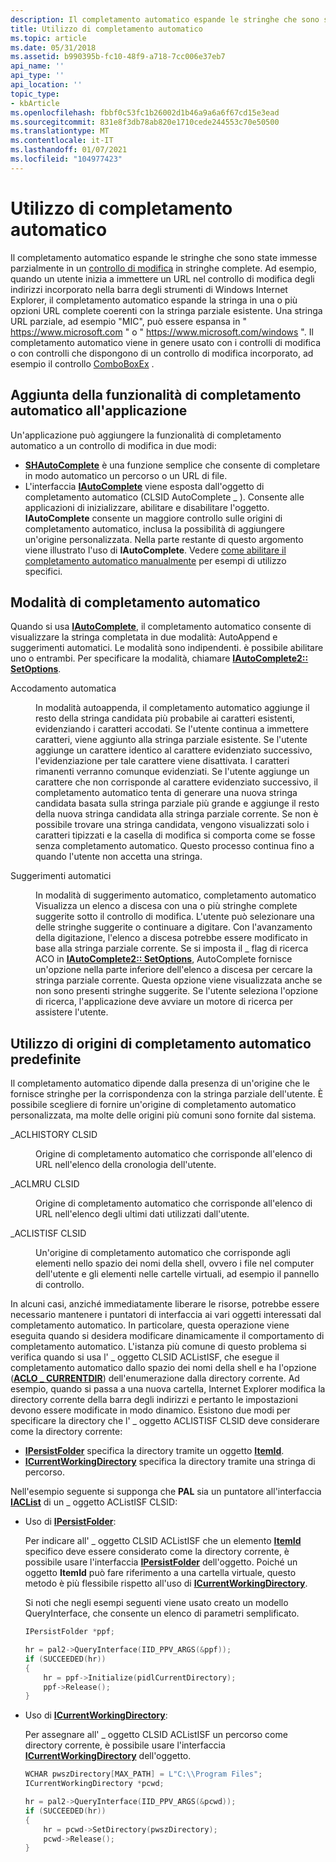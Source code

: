 ```yaml
---
description: Il completamento automatico espande le stringhe che sono state immesse parzialmente in un controllo di modifica in stringhe complete.
title: Utilizzo di completamento automatico
ms.topic: article
ms.date: 05/31/2018
ms.assetid: b990395b-fc10-48f9-a718-7cc006e37eb7
api_name: ''
api_type: ''
api_location: ''
topic_type:
- kbArticle
ms.openlocfilehash: fbbf0c53fc1b26002d1b46a9a6a6f67cd15e3ead
ms.sourcegitcommit: 831e8f3db78ab820e1710cede244553c70e50500
ms.translationtype: MT
ms.contentlocale: it-IT
ms.lasthandoff: 01/07/2021
ms.locfileid: "104977423"
---
```

# <a name="using-autocomplete"></a>Utilizzo di completamento automatico

Il completamento automatico espande le stringhe che sono state immesse parzialmente in un [controllo di modifica](/windows/desktop/Controls/edit-controls) in stringhe complete. Ad esempio, quando un utente inizia a immettere un URL nel controllo di modifica degli indirizzi incorporato nella barra degli strumenti di Windows Internet Explorer, il completamento automatico espande la stringa in una o più opzioni URL complete coerenti con la stringa parziale esistente. Una stringa URL parziale, ad esempio "MIC", può essere espansa in " https://www.microsoft.com " o " https://www.microsoft.com/windows ". Il completamento automatico viene in genere usato con i controlli di modifica o con controlli che dispongono di un controllo di modifica incorporato, ad esempio il controllo [ComboBoxEx](/windows/desktop/Controls/comboboxex-control-reference) .

## <a name="adding-autocomplete-functionality-to-your-application"></a>Aggiunta della funzionalità di completamento automatico all'applicazione

Un'applicazione può aggiungere la funzionalità di completamento automatico a un controllo di modifica in due modi:

-   [**SHAutoComplete**](/windows/desktop/api/shlwapi/nf-shlwapi-shautocomplete) è una funzione semplice che consente di completare in modo automatico un percorso o un URL di file.
-   L'interfaccia [**IAutoComplete**](/windows/desktop/api/Shldisp/nn-shldisp-iautocomplete) viene esposta dall'oggetto di completamento automatico (CLSID AutoComplete \_ ). Consente alle applicazioni di inizializzare, abilitare e disabilitare l'oggetto. **IAutoComplete** consente un maggiore controllo sulle origini di completamento automatico, inclusa la possibilità di aggiungere un'origine personalizzata. Nella parte restante di questo argomento viene illustrato l'uso di **IAutoComplete**. Vedere [come abilitare il completamento automatico manualmente](how-to-enable-autocomplete-manually.md) per esempi di utilizzo specifici.

## <a name="autocomplete-modes"></a>Modalità di completamento automatico

Quando si usa [**IAutoComplete**](/windows/desktop/api/Shldisp/nn-shldisp-iautocomplete), il completamento automatico consente di visualizzare la stringa completata in due modalità: AutoAppend e suggerimenti automatici. Le modalità sono indipendenti. è possibile abilitare uno o entrambi. Per specificare la modalità, chiamare [**IAutoComplete2:: SetOptions**](/windows/desktop/api/Shldisp/nf-shldisp-iautocomplete2-setoptions).

<dl> <dt>

<span id="Autoappend"></span><span id="autoappend"></span><span id="AUTOAPPEND"></span>Accodamento automatica
</dt> <dd>

In modalità autoappenda, il completamento automatico aggiunge il resto della stringa candidata più probabile ai caratteri esistenti, evidenziando i caratteri accodati. Se l'utente continua a immettere caratteri, viene aggiunto alla stringa parziale esistente. Se l'utente aggiunge un carattere identico al carattere evidenziato successivo, l'evidenziazione per tale carattere viene disattivata. I caratteri rimanenti verranno comunque evidenziati. Se l'utente aggiunge un carattere che non corrisponde al carattere evidenziato successivo, il completamento automatico tenta di generare una nuova stringa candidata basata sulla stringa parziale più grande e aggiunge il resto della nuova stringa candidata alla stringa parziale corrente. Se non è possibile trovare una stringa candidata, vengono visualizzati solo i caratteri tipizzati e la casella di modifica si comporta come se fosse senza completamento automatico. Questo processo continua fino a quando l'utente non accetta una stringa.

</dd> <dt>

<span id="Autosuggest"></span><span id="autosuggest"></span><span id="AUTOSUGGEST"></span>Suggerimenti automatici
</dt> <dd>

In modalità di suggerimento automatico, completamento automatico Visualizza un elenco a discesa con una o più stringhe complete suggerite sotto il controllo di modifica. L'utente può selezionare una delle stringhe suggerite o continuare a digitare. Con l'avanzamento della digitazione, l'elenco a discesa potrebbe essere modificato in base alla stringa parziale corrente. Se si imposta il \_ flag di ricerca ACO in [**IAutoComplete2:: SetOptions**](/windows/desktop/api/Shldisp/nf-shldisp-iautocomplete2-setoptions), AutoComplete fornisce un'opzione nella parte inferiore dell'elenco a discesa per cercare la stringa parziale corrente. Questa opzione viene visualizzata anche se non sono presenti stringhe suggerite. Se l'utente seleziona l'opzione di ricerca, l'applicazione deve avviare un motore di ricerca per assistere l'utente.

</dd> </dl>

## <a name="using-predefined-autocomplete-sources"></a>Utilizzo di origini di completamento automatico predefinite

Il completamento automatico dipende dalla presenza di un'origine che le fornisce stringhe per la corrispondenza con la stringa parziale dell'utente. È possibile scegliere di fornire un'origine di completamento automatico personalizzata, ma molte delle origini più comuni sono fornite dal sistema.

<dl> <dt>

<span id="CLSID_ACLHistory"></span><span id="clsid_aclhistory"></span><span id="CLSID_ACLHISTORY"></span>\_ACLHISTORY CLSID
</dt> <dd>

Origine di completamento automatico che corrisponde all'elenco di URL nell'elenco della cronologia dell'utente.

</dd> <dt>

<span id="CLSID_ACLMRU"></span><span id="clsid_aclmru"></span>\_ACLMRU CLSID
</dt> <dd>

Origine di completamento automatico che corrisponde all'elenco di URL nell'elenco degli ultimi dati utilizzati dall'utente.

</dd> <dt>

<span id="CLSID_ACListISF"></span><span id="clsid_aclistisf"></span><span id="CLSID_ACLISTISF"></span>\_ACLISTISF CLSID
</dt> <dd>

Un'origine di completamento automatico che corrisponde agli elementi nello spazio dei nomi della shell, ovvero i file nel computer dell'utente e gli elementi nelle cartelle virtuali, ad esempio il pannello di controllo.

</dd> </dl>

In alcuni casi, anziché immediatamente liberare le risorse, potrebbe essere necessario mantenere i puntatori di interfaccia ai vari oggetti interessati dal completamento automatico. In particolare, questa operazione viene eseguita quando si desidera modificare dinamicamente il comportamento di completamento automatico. L'istanza più comune di questo problema si verifica quando si usa l' \_ oggetto CLSID ACListISF, che esegue il completamento automatico dallo spazio dei nomi della shell e ha l'opzione ([**ACLO \_ CURRENTDIR**](/windows/win32/api/shlobj_core/nn-shlobj_core-iaclist2)) dell'enumerazione dalla directory corrente. Ad esempio, quando si passa a una nuova cartella, Internet Explorer modifica la directory corrente della barra degli indirizzi e pertanto le impostazioni devono essere modificate in modo dinamico. Esistono due modi per specificare la directory che l' \_ oggetto ACLISTISF CLSID deve considerare come la directory corrente:

-   [**IPersistFolder**](/windows/desktop/api/shobjidl_core/nn-shobjidl_core-ipersistfolder) specifica la directory tramite un oggetto [**ItemId**](/windows/desktop/api/Shtypes/ns-shtypes-itemidlist).
-   [**ICurrentWorkingDirectory**](/windows/win32/api/shlobj/nn-shlobj-icurrentworkingdirectory) specifica la directory tramite una stringa di percorso.

Nell'esempio seguente si supponga che **PAL** sia un puntatore all'interfaccia [**IACList**](/windows/win32/api/shlobj_core/nn-shlobj_core-iaclist) di un \_ oggetto ACListISF CLSID:

-   Uso di [**IPersistFolder**](/windows/desktop/api/shobjidl_core/nn-shobjidl_core-ipersistfolder):

    Per indicare all' \_ oggetto CLSID ACListISF che un elemento [**ItemId**](/windows/desktop/api/Shtypes/ns-shtypes-itemidlist) specifico deve essere considerato come la directory corrente, è possibile usare l'interfaccia [**IPersistFolder**](/windows/desktop/api/shobjidl_core/nn-shobjidl_core-ipersistfolder) dell'oggetto. Poiché un oggetto **ItemId** può fare riferimento a una cartella virtuale, questo metodo è più flessibile rispetto all'uso di [**ICurrentWorkingDirectory**](/windows/win32/api/shlobj/nn-shlobj-icurrentworkingdirectory).

    Si noti che negli esempi seguenti viene usato creato un modello QueryInterface, che consente un elenco di parametri semplificato.

    ```C++
    IPersistFolder *ppf;

    hr = pal2->QueryInterface(IID_PPV_ARGS(&ppf));   
    if (SUCCEEDED(hr))
    {
        hr = ppf->Initialize(pidlCurrentDirectory);
        ppf->Release();
    }
    ```

    

-   Uso di [**ICurrentWorkingDirectory**](/windows/win32/api/shlobj/nn-shlobj-icurrentworkingdirectory):

    Per assegnare all' \_ oggetto CLSID ACListISF un percorso come directory corrente, è possibile usare l'interfaccia [**ICurrentWorkingDirectory**](/windows/win32/api/shlobj/nn-shlobj-icurrentworkingdirectory) dell'oggetto.

    ```C++
    WCHAR pwszDirectory[MAX_PATH] = L"C:\\Program Files";
    ICurrentWorkingDirectory *pcwd;

    hr = pal2->QueryInterface(IID_PPV_ARGS(&pcwd));    
    if (SUCCEEDED(hr))
    {
        hr = pcwd->SetDirectory(pwszDirectory);
        pcwd->Release();
    }
    ```

    

 

 
